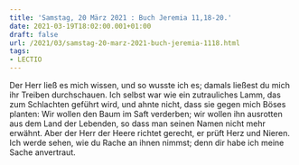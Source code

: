 ```yaml
---
title: 'Samstag, 20 März 2021 : Buch Jeremia 11,18-20.'
date: 2021-03-19T18:02:00.001+01:00
draft: false
url: /2021/03/samstag-20-marz-2021-buch-jeremia-1118.html
tags: 
- LECTIO
---
```


Der Herr ließ es mich wissen, und so wusste ich es; damals ließest du mich ihr Treiben durchschauen. Ich selbst war wie ein zutrauliches Lamm, das zum Schlachten geführt wird, und ahnte nicht, dass sie gegen mich Böses planten: Wir wollen den Baum im Saft verderben; wir wollen ihn ausrotten aus dem Land der Lebenden, so dass man seinen Namen nicht mehr erwähnt. Aber der Herr der Heere richtet gerecht, er prüft Herz und Nieren. Ich werde sehen, wie du Rache an ihnen nimmst; denn dir habe ich meine Sache anvertraut.